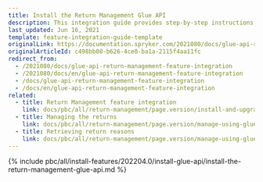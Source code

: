 ```yaml
---
title: Install the Return Management Glue API
description: This integration guide provides step-by-step instructions on integrating Glue API - Return Management feature into your project.
last_updated: Jun 16, 2021
template: feature-integration-guide-template
originalLink: https://documentation.spryker.com/2021080/docs/glue-api-return-management-feature-integration
originalArticleId: c498bb08-b626-4ce0-ba1a-2115f4aa11fc
redirect_from:
  - /2021080/docs/glue-api-return-management-feature-integration
  - /2021080/docs/en/glue-api-return-management-feature-integration
  - /docs/glue-api-return-management-feature-integration
  - /docs/en/glue-api-return-management-feature-integration
related:
  - title: Return Management feature integration
    link: docs/pbc/all/return-management/page.version/install-and-upgrade/install-the-return-management-feature.html
  - title: Managing the returns
    link: docs/pbc/all/return-management/page.version/manage-using-glue-api/glue-api-manage-returns.html
  - title: Retrieving return reasons
    link: docs/pbc/all/return-management/page.version/manage-using-glue-api/glue-api-retrieve-return-reasons.html
---
```


{% include pbc/all/install-features/202204.0/install-glue-api/install-the-return-management-glue-api.md %} <!-- To edit, see /_includes/pbc/all/install-features/202204.0/install-glue-api/install-the-return-management-glue-api.md -->
